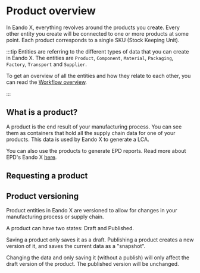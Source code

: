 # Product overview

<!-- Add docs for batch actions on this page? -->

In Eando X, everything revolves around the products you create. Every other entity you create will be connected to one or more products at some point. Each product corresponds to a single SKU (Stock Keeping Unit).

:::tip
Entities are referring to the different types of data that you can create in Eando X. The entities are `Product`, `Component`, `Material`, `Packaging`, `Factory`, `Transport` and `Supplier`.

To get an overview of all the entities and how they relate to each other, you can read the [Workflow overview](/documentation/getting-started/workflow-overview).

:::

## What is a product?

A product is the end result of your manufacturing process. You can see them as containers that hold all the supply chain data for one of your products. This data is used by Eando X to generate a LCA.

You can also use the products to generate EPD reports. Read more about EPD's Eando X [here](/documentation/epd/epd-overview).

## Requesting a product

<!--@include: ../__partials/product-request.md -->

## Product versioning

Product entities in Eando X are versioned to allow for changes in your manufacturing process or supply chain.

A product can have two states: Draft and Published.

Saving a product only saves it as a draft. Publishing a product creates a new version of it, and saves the current data as a "snapshot".

Changing the data and only saving it (without a publish) will only affect the draft version of the product. The published version will be unchanged.
